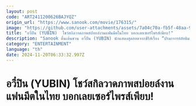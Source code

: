 ```yaml
---
layout: post
code: "ART2411200626BAJYQZ"
origin_url: "https://www.sanook.com/movie/176315/"
image: "https://github.com/user-attachments/assets/7a04c70a-fb5f-48aa-9079-896613f3d422"
title: "อวี๋ปิน (YUBIN)  โชว์สกิลวาดภาพสปอยล์งานแฟนมีตในไทย บอกเลยเซอร์ไพรส์เพียบ!"
description: "Sanook ตื่นเต้นชวน อวี๋ปิน (YUBIN) นักแสดงสุดฮอตจากซีรีส์เรื่อง “ปรมาจารย์ลัทธิมาร” มาโชว์ฝีมือวาดภาพสุดพิเศษใน “Let’s Draw with อวี๋ปิน” พร้อมสปอยล์ความสนุกในงานแฟนมีตติ้งครั้งแรกในไทย “Infinite Time With You Fan Meeting ’24 in Thailand” "
category: "ENTERTAINMENT"
language: "th"
date: 2024-11-20T06:33:32.997Z
---
```


# อวี๋ปิน (YUBIN)  โชว์สกิลวาดภาพสปอยล์งานแฟนมีตในไทย บอกเลยเซอร์ไพรส์เพียบ!